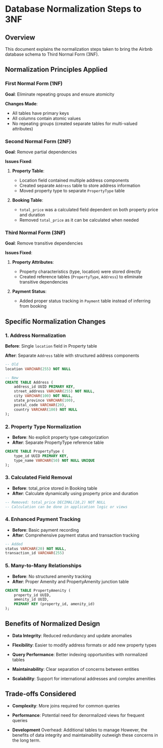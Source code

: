 # Database Normalization Steps to 3NF

## Overview

This document explains the normalization steps taken to bring the Airbnb database schema to Third Normal Form (3NF).

## Normalization Principles Applied

### First Normal Form (1NF)

**Goal**: Eliminate repeating groups and ensure atomicity

**Changes Made**:

- All tables have primary keys
- All columns contain atomic values
- No repeating groups (created separate tables for multi-valued attributes)

### Second Normal Form (2NF)

**Goal**: Remove partial dependencies

**Issues Fixed**:

1. **Property Table**:
   - Location field contained multiple address components
   - Created separate `Address` table to store address information
   - Moved property type to separate `PropertyType` table

2. **Booking Table**:
   - `total_price` was a calculated field dependent on both property price and duration
   - Removed `total_price` as it can be calculated when needed

### Third Normal Form (3NF)

**Goal**: Remove transitive dependencies

**Issues Fixed**:

1. **Property Attributes**:
   - Property characteristics (type, location) were stored directly
   - Created reference tables (`PropertyType`, `Address`) to eliminate transitive dependencies

2. **Payment Status**:
   - Added proper status tracking in `Payment` table instead of inferring from booking

## Specific Normalization Changes

### 1. Address Normalization

**Before**: Single `location` field in Property table

**After**: Separate `Address` table with structured address components

```sql
-- Old
location VARCHAR(255) NOT NULL

-- New
CREATE TABLE Address (
    address_id UUID PRIMARY KEY,
    street_address VARCHAR(255) NOT NULL,
    city VARCHAR(100) NOT NULL,
    state_province VARCHAR(100),
    postal_code VARCHAR(20),
    country VARCHAR(100) NOT NULL
);
```

### 2. Property Type Normalization

- **Before**: No explicit property type categorization
- **After**: Separate PropertyType reference table

```sql
CREATE TABLE PropertyType (
    type_id UUID PRIMARY KEY,
    type_name VARCHAR(50) NOT NULL UNIQUE
);
```

### 3. Calculated Field Removal

- **Before**: total_price stored in Booking table
- **After**: Calculate dynamically using property price and duration

```sql
-- Removed: total_price DECIMAL(10,2) NOT NULL
-- Calculation can be done in application logic or views
```

### 4. Enhanced Payment Tracking

- **Before**: Basic payment recording
- **After**: Comprehensive payment status and transaction tracking

```sql
-- Added
status VARCHAR(20) NOT NULL,
transaction_id VARCHAR(255)
```

### 5. Many-to-Many Relationships

- **Before**: No structured amenity tracking
- **After**: Proper Amenity and PropertyAmenity junction table

```sql
CREATE TABLE PropertyAmenity (
    property_id UUID,
    amenity_id UUID,
    PRIMARY KEY (property_id, amenity_id)
);
```

## Benefits of Normalized Design

- **Data Integrity**: Reduced redundancy and update anomalies

- **Flexibility**: Easier to modify address formats or add new property types

- **Query Performance**: Better indexing opportunities with normalized tables

- **Maintainability**: Clear separation of concerns between entities

- **Scalability**: Support for international addresses and complex amenities

## Trade-offs Considered

- **Complexity**: More joins required for common queries

- **Performance**: Potential need for denormalized views for frequent queries

- **Development** Overhead: Additional tables to manage
However, the benefits of data integrity and maintainability outweigh these concerns in the long term.
